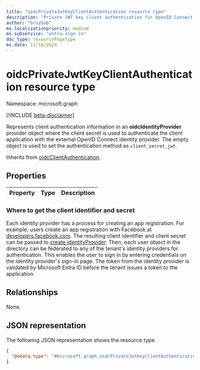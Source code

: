 ```yaml
---
title: "oidcPrivateJwtKeyClientAuthentication resource type"
description: "Private JWT key client authentication for OpenID Connect identity providers."
author: "brozbab"
ms.localizationpriority: medium
ms.subservice: "entra-sign-in"
doc_type: resourcePageType
ms.date: 11/19/2024
---
```


# oidcPrivateJwtKeyClientAuthentication resource type

Namespace: microsoft.graph

[!INCLUDE [beta-disclaimer](../../includes/beta-disclaimer.md)]

Represents client authentication information in an **oidcIdentityProvider** provider object where the client secret is used to authenticate the client application with the external OpenID Connect identity provider. The empty object is used to set the authentication method as `client_secret_jwt`.

Inherits from [oidcClientAuthentication](../resources/oidcclientauthentication.md).

## Properties

|Property|Type|Description|
|:---|:---|:---|


### Where to get the client identifier and secret

Each identity provider has a process for creating an app registration. For example, users create an app registration with Facebook at [developers.facebook.com](https://developers.facebook.com/). The resulting client identifier and client secret can be passed to [create identityProvider](../api/identitycontainer-post-identityproviders.md). Then, each user object in the directory can be federated to any of the tenant's identity providers for authentication. This enables the user to sign in by entering credentials on the identity provider's sign-in page. The token from the identity provider is validated by Microsoft Entra ID before the tenant issues a token to the application.

## Relationships

None.
## JSON representation
The following JSON representation shows the resource type.
<!-- {
  "blockType": "resource",
  "@odata.type": "microsoft.graph.oidcPrivateJwtKeyClientAuthentication"
}
-->
``` json
{
  "@odata.type": "#microsoft.graph.oidcPrivateJwtKeyClientAuthentication"
}
```

